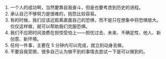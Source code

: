 1. 一个人的成功啊，当然要靠自我奋斗，但是也要考虑到历史的进程。
1. 承认自己不够努力是很难的，抱怨比较容易。
1. 有的时候，我们应该近距离直面自己的恐惧，而不是只在想象中将恐惧放大。仅仅这样做，就可以帮助我们克服恐惧。
1. 我们不应把时间浪费在担惊受怕上——担忧过去、未来、不确定性、他人、新创意、新环境。
1. 任何一件事，主要在 5 分钟内可以完成，就立刻动身去做。
1. 不要自我受限，很多自己认为做不到的事情去尝试一下是可以做到的。
